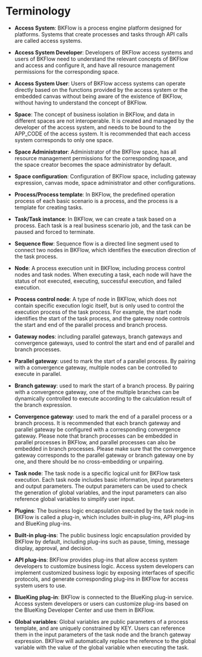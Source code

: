 # Terminology

- **Access System**: BKFlow is a process engine platform designed for platforms. Systems that create processes and tasks through API calls are called access systems.

- **Access System Developer**: Developers of BKFlow access systems and users of BKFlow need to understand the relevant concepts of BKFlow and access and configure it, and have all resource management permissions for the corresponding space.

- **Access System User**: Users of BKFlow access systems can operate directly based on the functions provided by the access system or the embedded canvas without being aware of the existence of BKFlow, without having to understand the concept of BKFlow.

- **Space**: The concept of business isolation in BKFlow, and data in different spaces are not interoperable. It is created and managed by the developer of the access system, and needs to be bound to the APP_CODE of the access system. It is recommended that each access system corresponds to only one space.

- **Space Administrator**: Administrator of the BKFlow space, has all resource management permissions for the corresponding space, and the space creator becomes the space administrator by default.

- **Space configuration**: Configuration of BKFlow space, including gateway expression, canvas mode, space administrator and other configurations.

- **Process/Process template**: In BKFlow, the predefined operation process of each basic scenario is a process, and the process is a template for creating tasks.

- **Task/Task instance**: In BKFlow, we can create a task based on a process. Each task is a real business scenario job, and the task can be paused and forced to terminate.

- **Sequence flow**: Sequence flow is a directed line segment used to connect two nodes in BKFlow, which identifies the execution direction of the task process.

- **Node**: A process execution unit in BKFlow, including process control nodes and task nodes. When executing a task, each node will have the status of not executed, executing, successful execution, and failed execution.

- **Process control node**: A type of node in BKFlow, which does not contain specific execution logic itself, but is only used to control the execution process of the task process. For example, the start node identifies the start of the task process, and the gateway node controls the start and end of the parallel process and branch process.

- **Gateway nodes**: including parallel gateways, branch gateways and convergence gateways, used to control the start and end of parallel and branch processes.

- **Parallel gateway**: used to mark the start of a parallel process. By pairing with a convergence gateway, multiple nodes can be controlled to execute in parallel.

- **Branch gateway**: used to mark the start of a branch process. By pairing with a convergence gateway, one of the multiple branches can be dynamically controlled to execute according to the calculation result of the branch expression.

- **Convergence gateway**: used to mark the end of a parallel process or a branch process. It is recommended that each branch gateway and parallel gateway be configured with a corresponding convergence gateway. Please note that branch processes can be embedded in parallel processes in BKFlow, and parallel processes can also be embedded in branch processes. Please make sure that the convergence gateway corresponds to the parallel gateway or branch gateway one by one, and there should be no cross-embedding or unpairing.

- **Task node**: The task node is a specific logical unit for BKFlow task execution. Each task node includes basic information, input parameters and output parameters. The output parameters can be used to check the generation of global variables, and the input parameters can also reference global variables to simplify user input.

- **Plugins**: The business logic encapsulation executed by the task node in BKFlow is called a plug-in, which includes built-in plug-ins, API plug-ins and BlueKing plug-ins.

- **Built-in plug-ins**: The public business logic encapsulation provided by BKFlow by default, including plug-ins such as pause, timing, message display, approval, and decision.

- **API plug-ins**: BKFlow provides plug-ins that allow access system developers to customize business logic. Access system developers can implement customized business logic by exposing interfaces of specific protocols, and generate corresponding plug-ins in BKFlow for access system users to use.

- **BlueKing plug-in**: BKFlow is connected to the BlueKing plug-in service. Access system developers or users can customize plug-ins based on the BlueKing Developer Center and use them in BKFlow.

- **Global variables**: Global variables are public parameters of a process template, and are uniquely constrained by KEY. Users can reference them in the input parameters of the task node and the branch gateway expression. BKFlow will automatically replace the reference to the global variable with the value of the global variable when executing the task.